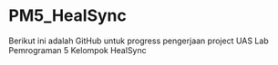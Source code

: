# PM5_HealSync
Berikut ini adalah GitHub untuk progress pengerjaan project UAS Lab Pemrograman 5 Kelompok HealSync
